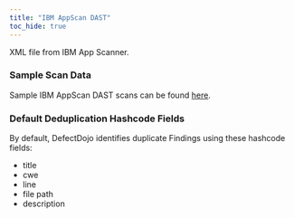 ```yaml
---
title: "IBM AppScan DAST"
toc_hide: true
---
```

XML file from IBM App Scanner.

### Sample Scan Data
Sample IBM AppScan DAST scans can be found [here](https://github.com/DefectDojo/django-DefectDojo/tree/master/unittests/scans/ibm_app).

### Default Deduplication Hashcode Fields
By default, DefectDojo identifies duplicate Findings using these hashcode fields:

- title
- cwe
- line
- file path
- description
